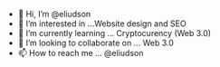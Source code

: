 - 👋 Hi, I’m @eliudson
- 👀 I’m interested in ...Website design and SEO
- 🌱 I’m currently learning ... Cryptocurency (Web 3.0)
- 💞️ I’m looking to collaborate on ... Web 3.0
- 📫 How to reach me ... @eliudson

<!---
eliudson/eliudson is a ✨ special ✨ repository because its `README.md` (this file) appears on your GitHub profile.
You can click the Preview link to take a look at your changes.
--->
